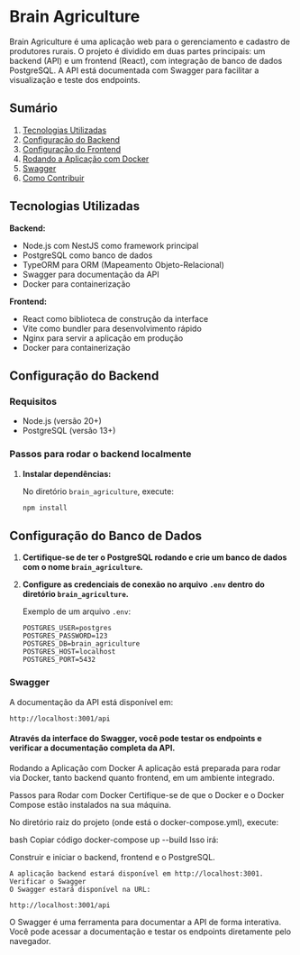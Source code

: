 # Brain Agriculture

Brain Agriculture é uma aplicação web para o gerenciamento e cadastro de produtores rurais. O projeto é dividido em duas partes principais: um backend (API) e um frontend (React), com integração de banco de dados PostgreSQL. A API está documentada com Swagger para facilitar a visualização e teste dos endpoints.

## Sumário

1. [Tecnologias Utilizadas](#tecnologias-utilizadas)
2. [Configuração do Backend](#configuração-do-backend)
3. [Configuração do Frontend](#configuração-do-frontend)
4. [Rodando a Aplicação com Docker](#rodando-a-aplicação-com-docker)
5. [Swagger](#swagger)
6. [Como Contribuir](#como-contribuir)

## Tecnologias Utilizadas

**Backend:**
- Node.js com NestJS como framework principal
- PostgreSQL como banco de dados
- TypeORM para ORM (Mapeamento Objeto-Relacional)
- Swagger para documentação da API
- Docker para containerização

**Frontend:**
- React como biblioteca de construção da interface
- Vite como bundler para desenvolvimento rápido
- Nginx para servir a aplicação em produção
- Docker para containerização

## Configuração do Backend

### Requisitos
- Node.js (versão 20+)
- PostgreSQL (versão 13+)

### Passos para rodar o backend localmente

1. **Instalar dependências:**

   No diretório `brain_agriculture`, execute:

   ```bash
   npm install

## Configuração do Banco de Dados

1. **Certifique-se de ter o PostgreSQL rodando e crie um banco de dados com o nome `brain_agriculture`.**
2. **Configure as credenciais de conexão no arquivo `.env` dentro do diretório `brain_agriculture`.**

   Exemplo de um arquivo `.env`:

   ```env
   POSTGRES_USER=postgres
   POSTGRES_PASSWORD=123
   POSTGRES_DB=brain_agriculture
   POSTGRES_HOST=localhost
   POSTGRES_PORT=5432

### Swagger
A documentação da API está disponível em:
```
http://localhost:3001/api
```
#### Através da interface do Swagger, você pode testar os endpoints e verificar a documentação completa da API.

Rodando a Aplicação com Docker
A aplicação está preparada para rodar via Docker, tanto backend quanto frontend, em um ambiente integrado.

Passos para Rodar com Docker
Certifique-se de que o Docker e o Docker Compose estão instalados na sua máquina.

No diretório raiz do projeto (onde está o docker-compose.yml), execute:

bash
Copiar código
docker-compose up --build
Isso irá:

Construir e iniciar o backend, frontend e o PostgreSQL.
```
A aplicação backend estará disponível em http://localhost:3001.
Verificar o Swagger
O Swagger estará disponível na URL:

http://localhost:3001/api
```
O Swagger é uma ferramenta para documentar a API de forma interativa. Você pode acessar a documentação e testar os endpoints diretamente pelo navegador.

